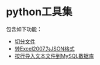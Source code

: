 # python工具集
包含如下功能：

* [切分文件](https://github.com/lilongsy/python-tools/blob/master/slice.py)
* [转Excel2007为JSON格式](https://github.com/lilongsy/python-tools/tree/master/Excel2Json)
* [按行导入文本文件到MySQL数据库](https://github.com/lilongsy/python-tools/tree/master/Txt2Mysql)
